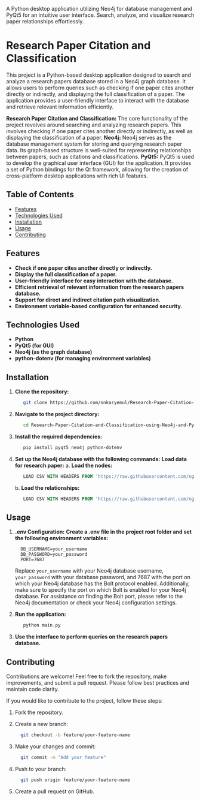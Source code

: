 A Python desktop application utilizing Neo4j for database management and PyQt5 for an intuitive user interface. Search, analyze, and visualize research paper relationships effortlessly.


# Research Paper Citation and Classification

This project is a Python-based desktop application designed to search and analyze a research papers database stored in a Neo4j graph database. It allows users to perform queries such as checking if one paper cites another directly or indirectly, and displaying the full classification of a paper. The application provides a user-friendly interface to interact with the database and retrieve relevant information efficiently.

**Research Paper Citation and Classification:** The core functionality of the project revolves around searching and analyzing research papers. This involves checking if one paper cites another directly or indirectly, as well as displaying the classification of a paper.
**Neo4j:** Neo4j serves as the database management system for storing and querying research paper data. Its graph-based structure is well-suited for representing relationships between papers, such as citations and classifications.
**PyQt5:** PyQt5 is used to develop the graphical user interface (GUI) for the application. It provides a set of Python bindings for the Qt framework, allowing for the creation of cross-platform desktop applications with rich UI features.


## Table of Contents

- [Features](#features)
- [Technologies Used](#technologies-used)
- [Installation](#installation)
- [Usage](#usage)
- [Contributing](#contributing)

## Features

- **Check if one paper cites another directly or indirectly.**
- **Display the full classification of a paper.**
- **User-friendly interface for easy interaction with the database.**
- **Efficient retrieval of relevant information from the research papers database.**
- **Support for direct and indirect citation path visualization.**
- **Environment variable-based configuration for enhanced security.**


## Technologies Used

- **Python**
- **PyQt5 (for GUI)**
- **Neo4j (as the graph database)**
- **python-dotenv (for managing environment variables)**


## Installation

1. **Clone the repository:**

   ```bash
      git clone https://github.com/onkaryemul/Research-Paper-Citation-and-Classification-using-Neo4j-and-PyQt5.git
   ```

2. **Navigate to the project directory:**

   ```bash
      cd Research-Paper-Citation-and-Classification-using-Neo4j-and-PyQt5
   ```
   
3. **Install the required dependencies:**
   
    ```bash
       pip install pyqt5 neo4j python-dotenv
    ```
   
4. **Set up the Neo4j database with the following commands:**
   **Load data for research paper:**
   a. **Load the nodes:**

      ```sql
         LOAD CSV WITH HEADERS FROM 'https://raw.githubusercontent.com/ngshya/datasets/master/cora/cora_content.csv' AS line FIELDTERMINATOR ',' CREATE (:Paper {id: line.paper_id, class: line.label})
      ```

   b. **Load the relationships:**

      ```sql
         LOAD CSV WITH HEADERS FROM 'https://raw.githubusercontent.com/ngshya/datasets/master/cora/cora_cites.csv' AS line FIELDTERMINATOR ',' MATCH (citing_paper:Paper {id: line.citing_paper_id}),(cited_paper:Paper {id: line.cited_paper_id}) CREATE (citing_paper)-[:CITES]->(cited_paper)
      ```

## Usage

1. **.env Configuration:**
   **Create a .env file in the project root folder and set the following environment variables:**
      
    ```env
      DB_USERNAME=your_username
      DB_PASSWORD=your_password
      PORT=7687
    ```
    
    Replace `your_username` with your Neo4j database username, `your_password` with your database password, and 7687 with the port on which your Neo4j database has the Bolt protocol enabled.
    Additionally, make sure to specify the port on which Bolt is enabled for your Neo4j database. For assistance on finding the Bolt port, please refer to the Neo4j documentation or check your Neo4j configuration settings.
   
2. **Run the application:**

    ```bash
       python main.py
    ```

3. **Use the interface to perform queries on the research papers database.**


## Contributing

Contributions are welcome! Feel free to fork the repository, make improvements, and submit a pull request. Please follow best practices and maintain code clarity.

If you would like to contribute to the project, follow these steps:

1. Fork the repository.

2. Create a new branch:

   ```bash
     git checkout -b feature/your-feature-name
   ```
   
3. Make your changes and commit:

   ```bash
     git commit -m "Add your feature"
   ```

4. Push to your branch:

   ```bash
     git push origin feature/your-feature-name
   ```
   
5. Create a pull request on GitHub.
